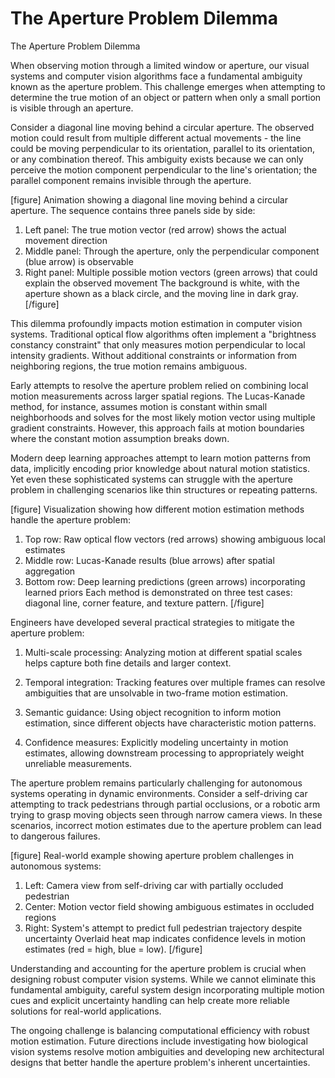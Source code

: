 # The Aperture Problem Dilemma

The Aperture Problem Dilemma

When observing motion through a limited window or aperture, our visual systems and computer vision algorithms face a fundamental ambiguity known as the aperture problem. This challenge emerges when attempting to determine the true motion of an object or pattern when only a small portion is visible through an aperture.

Consider a diagonal line moving behind a circular aperture. The observed motion could result from multiple different actual movements - the line could be moving perpendicular to its orientation, parallel to its orientation, or any combination thereof. This ambiguity exists because we can only perceive the motion component perpendicular to the line's orientation; the parallel component remains invisible through the aperture.

[figure]
Animation showing a diagonal line moving behind a circular aperture. The sequence contains three panels side by side:
1. Left panel: The true motion vector (red arrow) shows the actual movement direction
2. Middle panel: Through the aperture, only the perpendicular component (blue arrow) is observable
3. Right panel: Multiple possible motion vectors (green arrows) that could explain the observed movement
The background is white, with the aperture shown as a black circle, and the moving line in dark gray.
[/figure]

This dilemma profoundly impacts motion estimation in computer vision systems. Traditional optical flow algorithms often implement a "brightness constancy constraint" that only measures motion perpendicular to local intensity gradients. Without additional constraints or information from neighboring regions, the true motion remains ambiguous.

Early attempts to resolve the aperture problem relied on combining local motion measurements across larger spatial regions. The Lucas-Kanade method, for instance, assumes motion is constant within small neighborhoods and solves for the most likely motion vector using multiple gradient constraints. However, this approach fails at motion boundaries where the constant motion assumption breaks down.

Modern deep learning approaches attempt to learn motion patterns from data, implicitly encoding prior knowledge about natural motion statistics. Yet even these sophisticated systems can struggle with the aperture problem in challenging scenarios like thin structures or repeating patterns.

[figure]
Visualization showing how different motion estimation methods handle the aperture problem:
1. Top row: Raw optical flow vectors (red arrows) showing ambiguous local estimates
2. Middle row: Lucas-Kanade results (blue arrows) after spatial aggregation
3. Bottom row: Deep learning predictions (green arrows) incorporating learned priors
Each method is demonstrated on three test cases: diagonal line, corner feature, and texture pattern.
[/figure]

Engineers have developed several practical strategies to mitigate the aperture problem:

1. Multi-scale processing: Analyzing motion at different spatial scales helps capture both fine details and larger context.

2. Temporal integration: Tracking features over multiple frames can resolve ambiguities that are unsolvable in two-frame motion estimation.

3. Semantic guidance: Using object recognition to inform motion estimation, since different objects have characteristic motion patterns.

4. Confidence measures: Explicitly modeling uncertainty in motion estimates, allowing downstream processing to appropriately weight unreliable measurements.

The aperture problem remains particularly challenging for autonomous systems operating in dynamic environments. Consider a self-driving car attempting to track pedestrians through partial occlusions, or a robotic arm trying to grasp moving objects seen through narrow camera views. In these scenarios, incorrect motion estimates due to the aperture problem can lead to dangerous failures.

[figure]
Real-world example showing aperture problem challenges in autonomous systems:
1. Left: Camera view from self-driving car with partially occluded pedestrian
2. Center: Motion vector field showing ambiguous estimates in occluded regions
3. Right: System's attempt to predict full pedestrian trajectory despite uncertainty
Overlaid heat map indicates confidence levels in motion estimates (red = high, blue = low).
[/figure]

Understanding and accounting for the aperture problem is crucial when designing robust computer vision systems. While we cannot eliminate this fundamental ambiguity, careful system design incorporating multiple motion cues and explicit uncertainty handling can help create more reliable solutions for real-world applications.

The ongoing challenge is balancing computational efficiency with robust motion estimation. Future directions include investigating how biological vision systems resolve motion ambiguities and developing new architectural designs that better handle the aperture problem's inherent uncertainties.